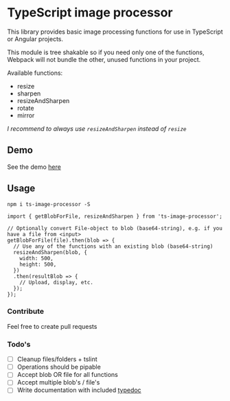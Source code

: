 # TypeScript image processor

This library provides basic image processing functions for use in TypeScript or Angular projects.

This module is tree shakable so if you need only one of the functions, Webpack will not bundle the other, unused functions in your project. 

Available functions:
- resize
- sharpen
- resizeAndSharpen
- rotate
- mirror

_I recommend to always use `resizeAndSharpen` instead of `resize`_

## Demo
See the demo [here](https://www.lawitzke.com/dev/typescript-image-processor/)

## Usage
```
npm i ts-image-processor -S
```


```
import { getBlobForFile, resizeAndSharpen } from 'ts-image-processor';

// Optionally convert File-object to blob (base64-string), e.g. if you have a file from <input>
getBlobForFile(file).then(blob => {
  // Use any of the functions with an existing blob (base64-string)
  resizeAndSharpen(blob, {
    width: 500,
    height: 500,
  })
  .then(resultBlob => {
    // Upload, display, etc.
  });
});
```

### Contribute 
Feel free to create pull requests

### Todo's
- [ ] Cleanup files/folders + tslint
- [ ] Operations should be pipable
- [ ] Accept blob OR file for all functions
- [ ] Accept multiple blob's / file's
- [ ] Write documentation with included [typedoc](https://typedoc.org/)
